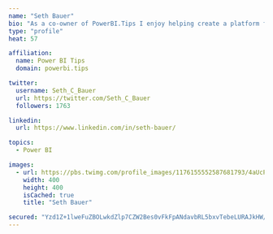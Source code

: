 ```yaml
---
name: "Seth Bauer"
bio: "As a co-owner of PowerBI.Tips I enjoy helping create a platform for new and advanced users alike to learn and expand their skills and get the most out of Power BI."
type: "profile"
heat: 57

affiliation:
  name: Power BI Tips
  domain: powerbi.tips

twitter:
  username: Seth_C_Bauer
  url: https://twitter.com/Seth_C_Bauer
  followers: 1763

linkedin:
  url: https://www.linkedin.com/in/seth-bauer/

topics:
  - Power BI

images:
  - url: https://pbs.twimg.com/profile_images/1176155552587681793/4aUcPKoe_400x400.jpg
    width: 400
    height: 400
    isCached: true
    title: "Seth Bauer"

secured: "Yzd1Z+1lweFuZBOLwkdZlp7CZW2Bes0vFkFpANdavbRL5bxvTebeLURAJkHW/bPt4N7DA9/38t+VAZ7X4IdPPfxggSdMubQJW/lj5/1KM6LKh3xkDan/VTnBWu8/dW3eReQcu9x6+luT3Ai2h3ZwWP7vP+EjMJ90m+O4Atup3ImKYAD2iFyv3mFps4VDtUZV4YCoSNmgt///5cyaPYjSMVgtqDwHsqZ6SLbFB62ChV9h6JoaevskLQZOAFgELDdVAho0AZOxDwAyum/NdtHEPxbZz+ukAtUb1R1DPefs4h/ZtjIsiEBx+dfw5PngxqKNRgYsHs2ValwaGN9u2gOZMkL6s83c+4Fa+UNFj3oI1J/P7l8zuChc7/alcxV9NWlRTdEAsNb8axP2Y7zNC9g+3H/aeszpCSXY4jDtJJwDdEk=;GIaV1Z2XJGvzdpIqChegEg=="
---
```


